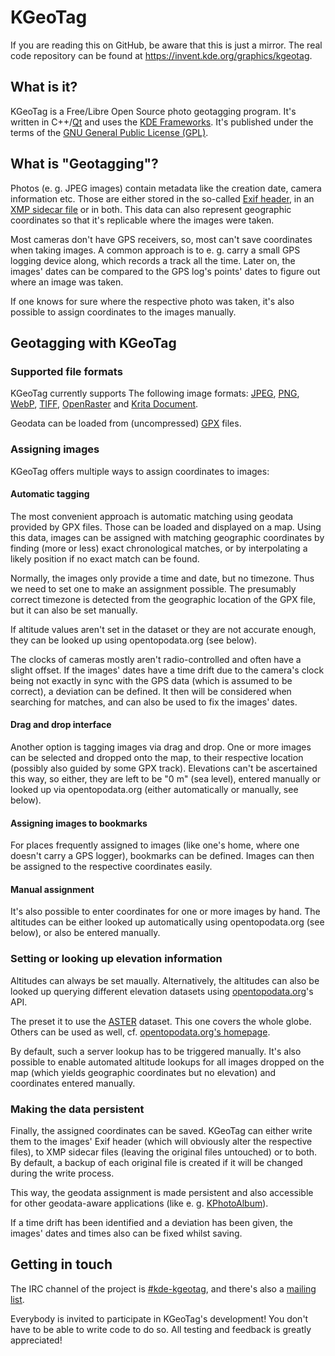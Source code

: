 # KGeoTag

If you are reading this on GitHub, be aware that this is just a mirror. The real code repository can be found at https://invent.kde.org/graphics/kgeotag.

## What is it?

KGeoTag is a Free/Libre Open Source photo geotagging program. It's written in C++/[Qt](https://www.qt.io/) and uses the [KDE Frameworks](https://api.kde.org/frameworks/). It's published under the terms of the [GNU General Public License (GPL)](https://www.gnu.org/licenses/#GPL).

## What is "Geotagging"?

Photos (e. g. JPEG images) contain metadata like the creation date, camera information etc. Those are either stored in the so-called [Exif header](https://en.wikipedia.org/wiki/Exif), in an [XMP sidecar file](https://en.wikipedia.org/wiki/Extensible_Metadata_Platform) or in both. This data can also represent geographic coordinates so that it's replicable where the images were taken.

Most cameras don't have GPS receivers, so, most can't save coordinates when taking images. A common approach is to e. g. carry a small GPS logging device along, which records a track all the time. Later on, the images' dates can be compared to the GPS log's points' dates to figure out where an image was taken.

If one knows for sure where the respective photo was taken, it's also possible to assign coordinates to the images manually.

## Geotagging with KGeoTag

### Supported file formats

KGeoTag currently supports The following image formats: [JPEG](https://en.wikipedia.org/wiki/JPEG), [PNG](https://en.wikipedia.org/wiki/Portable_Network_Graphics), [WebP](https://en.wikipedia.org/wiki/WebP), [TIFF](https://en.wikipedia.org/wiki/TIFF), [OpenRaster](https://en.wikipedia.org/wiki/OpenRaster) and [Krita Document](https://en.wikipedia.org/wiki/Krita).

Geodata can be loaded from (uncompressed) [GPX](https://en.wikipedia.org/wiki/GPS_Exchange_Format) files.

### Assigning images

KGeoTag offers multiple ways to assign coordinates to images:

#### Automatic tagging

The most convenient approach is automatic matching using geodata provided by GPX files. Those can be loaded and displayed on a map. Using this data, images can be assigned with matching geographic coordinates by finding (more or less) exact chronological matches, or by interpolating a likely position if no exact match can be found.

Normally, the images only provide a time and date, but no timezone. Thus we need to set one to make an assignment possible. The presumably correct timezone is detected from the geographic location of the GPX file, but it can also be set manually.

If altitude values aren't set in the dataset or they are not accurate enough, they can be looked up using opentopodata.org (see below).

The clocks of cameras mostly aren't radio-controlled and often have a slight offset. If the images' dates have a time drift due to the camera's clock being not exactly in sync with the GPS data (which is assumed to be correct), a deviation can be defined. It then will be considered when searching for matches, and can also be used to fix the images' dates.

#### Drag and drop interface

Another option is tagging images via drag and drop. One or more images can be selected and dropped onto the map, to their respective location (possibly also guided by some GPX track). Elevations can't be ascertained this way, so either, they are left to be "0 m" (sea level), entered manually or looked up via opentopodata.org (either automatically or manually, see below).

#### Assigning images to bookmarks

For places frequently assigned to images (like one's home, where one doesn't carry a GPS logger), bookmarks can be defined. Images can then be assigned to the respective coordinates easily.

#### Manual assignment

It's also possible to enter coordinates for one or more images by hand. The altitudes can be either looked up automatically using opentopodata.org (see below), or also be entered manually.

### Setting or looking up elevation information

Altitudes can always be set maually. Alternatively, the altitudes can also be looked up querying different elevation datasets using [opentopodata.org](https://www.opentopodata.org/)'s API.

The preset it to use the [ASTER](https://asterweb.jpl.nasa.gov/gdem.asp) dataset. This one covers the whole globe. Others can be used as well, cf. [opentopodata.org's homepage](https://www.opentopodata.org/#public-api).

By default, such a server lookup has to be triggered manually. It's also possible to enable automated altitude lookups for all images dropped on the map (which yields geographic coordinates but no elevation) and coordinates entered manually.

### Making the data persistent

Finally, the assigned coordinates can be saved. KGeoTag can either write them to the images' Exif header (which will obviously alter the respective files), to XMP sidecar files (leaving the original files untouched) or to both. By default, a backup of each original file is created if it will be changed during the write process.

This way, the geodata assignment is made persistent and also accessible for other geodata-aware applications (like e. g. [KPhotoAlbum](https://www.kphotoalbum.org/)).

If a time drift has been identified and a deviation has been given, the images' dates and times also can be fixed whilst saving.

## Getting in touch

The IRC channel of the project is [#kde-kgeotag](irc://chat.freenode.net/kde-kgeotag), and there's also a [mailing list](https://mail.kde.org/cgi-bin/mailman/listinfo/kgeotag/).

Everybody is invited to participate in KGeoTag's development! You don't have to be able to write code to do so. All testing and feedback is greatly appreciated!
